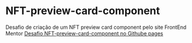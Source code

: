 # NFT-preview-card-component
 Desafio de criação de um NFT preview card component pelo site FrontEnd Mentor
 <a href="https://joaoover.github.io/NFT-preview-card-component/nft.html">Desafio NFT-preview-card-component no Githube pages</a>
